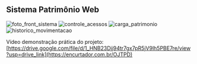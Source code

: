 ## Sistema Patrimônio Web ##
![foto_front_sistema](https://github.com/user-attachments/assets/2989ff52-d2dd-42d2-9594-81df2891bbc2)
![controle_acessos](https://github.com/user-attachments/assets/c6ca3087-6d64-4b78-977b-8ba3830d953d)
![carga_patrimonio](https://github.com/user-attachments/assets/56ab085d-7b7d-4862-93e9-6fabb6514115)
![historico_movimentacao](https://github.com/user-attachments/assets/e12a8ffe-a6f8-4715-affa-c311a43a2485)

Vídeo demonstração prática do projeto: [https://drive.google.com/file/d/1_HNB23Djj94tr7gx7pR5jV9lh5PBE7re/view?usp=drive_link](https://encurtador.com.br/OJTPD)
